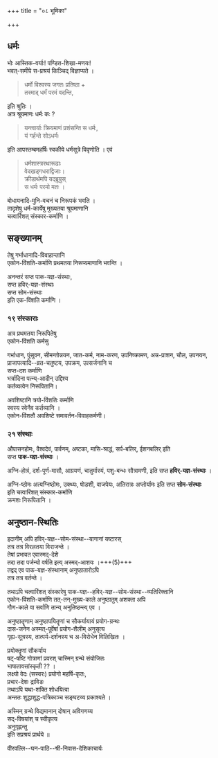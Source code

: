 +++
title = "०८ भूमिका"

+++

## धर्मः
भोः आस्तिक-वर्याः! पण्डित-शिखा-मणयः!  
भवत्-समीपे स-प्रश्रयं किञ्चिद् विज्ञाप्यते ।  

> धर्मो विश्वस्य जगतः प्रतिष्ठा +  
> तस्माद् धर्मं परमं वदन्ति, 

इति श्रुतिः ।  
अत्र श्रूयमाणः धर्मः कः ?  

> यन्त्वार्याः क्रियमाणं प्रशंसन्ति स धर्मः,  
> यं गर्हन्ते सोऽधर्मः 

इति आपस्तम्बमहर्षिः स्वकीये धर्मसूत्रे विवृणोति । एवं 

> धर्मशास्त्ररथारूढाः  
वेदखड्गधराद्विजाः।  
क्रीडार्थमपि यद्ब्रूयुस्  
स धर्मः परमो मतः । 

बोधायनादि-मुनि-वचनं च निरूपकं भवति ।  
तादृशेषु धर्म-कार्येषु मुख्यतया श्रूयमाणानि  
चत्वारिंशत् संस्कार-कर्माणि ।

## सङ्ख्यानम्
तेषु गर्भाधानादि-विवाहान्तानि  
एकोन-विंशति-कर्माणि प्रथमतया निरूप्यमाणानि भवन्ति ।  

अनन्तरं सप्त पाक-यज्ञ-संस्थाः,  
सप्त हविर्-यज्ञ-संस्थाः  
सप्त सोम-संस्थाः  
इति एक-विंशति कर्माणि ।

### १९ संस्काराः
अत्र प्रथमतया निरूपितेषु  
एकोन-विंशति कर्मसु  

गर्भाधान, पुंसुवन, सीमन्तोन्नयन, जात-कर्म, नाम-करण, उपनिष्क्रामण, अन्न-प्राशन, चौल, उपनयन, प्राजापत्यादि--व्रत-चतुष्टय, उपक्रम, उत्सर्जनानि च  
सप्त-दश कर्माणि  
भर्त्रादिना पत्न्य्-आदीन् उद्दिश्य  
कर्तव्यत्वेन निरूपितानि।  

अवशिष्टानि त्रयो-विंशतिः कर्माणि  
स्वस्य स्वेनैव कर्तव्यानि ।  
एकोन-विंशतौ अवशिष्टे समावर्तन-विवाहकर्मणी। 


### २१ संस्थाः
औपासनहोमः, वैश्वदेवं, पार्वणम्, अष्टका, मासि-श्राद्धं, सर्प-बलिर्, ईशनबलिर् इति  
सप्त **पाक-यज्ञ-संस्थाः** ।

अग्नि-होत्रं, दर्श-पूर्ण-मासौ, आग्रयणं, चातुर्मास्यं, पशु-बन्धः सौत्रामणी, इति सप्त **हविर्-यज्ञ-संस्थाः** ।  

अग्नि-ष्ठोमः अत्यग्निष्ठोमः, उक्थ्यः, षोडशी, वाजपेयः, अतिरात्रः अप्तोर्यामः इति सप्त **सोम-संस्थाः**  
इति चत्वारिंशत् संस्कार-कर्माणि  
क्रमशः निरूपितानि ।

## अनुष्ठान-स्थितिः
इदानीम् अपि हविर्-यज्ञ--सोम-संस्था--यागानां यष्टारस्  
तत्र तत्र विरलतया विराजन्ते ।  
तेषां प्रभावत एवास्मद्-देशे  
तदा तदा पर्जन्यो वर्षति इत्य् अस्मद्-आशयः ।+++(5)+++  
तद्वद् एव पाक-यज्ञ-संस्थानाम् अनुष्ठातारोऽपि  
तत्र तत्र वर्तन्ते ।  

तथाऽपि चत्वारिंशत् संस्कारेषु  पाक-यज्ञ--हविर्-यज्ञ--सोम-संस्था--व्यतिरिक्तानि  
एकोन-विंशति-कर्माणि तत्-तन्-मुख्य-काले अनुष्ठातुम् अशक्ता अपि  
गौण-काले वा सर्वाणि तान्य् अनुतिष्ठन्त्य् एव ।

अनुष्ठातॄणाम् अनुष्ठापयितॄणां च सौकर्यायायं प्रयोग-ग्रन्थः  
दास-जनेन अस्मत्-पूर्वेषां प्रयोग-शैलीम् अनुसृत्य  
गृह्य-सूत्रस्य, तात्पर्य-दर्शनस्य च अ-विरोधेन विलिखितः ।

प्रयोक्तॄणां सौकर्याय  
षट्-षष्टि गोत्राणां प्रवरश् चास्मिन् ग्रन्थे संयोजितः  
भाषातावसांस्कृती ?? ।  
लक्ष्यो वेदः (सस्वरः) प्रयोगो महर्षि-कृतः,  
प्रचार-देशः द्राविडः  
तथाऽपि यथा-शक्ति शोधयित्वा  
अन्ततः शुद्धाशुद्ध-पत्रिकाञ्च सङ्घटय्य प्रकाश्यते । 

अस्मिन् ग्रन्थे विद्यमानान् दोषान् अविगणय्य  
सद्-विषयांश् च स्वीकृत्य  
अनुगृह्णन्तु  
इति सप्रश्रयं प्रार्थये ॥

वीरवल्लि--घन-पाठि--श्री-निवास-देशिकाचार्यः

